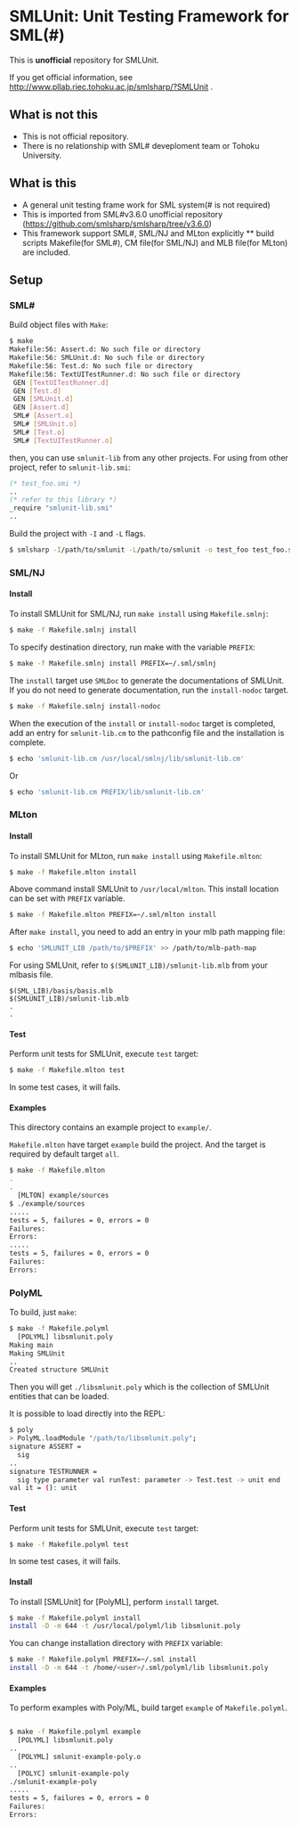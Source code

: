SMLUnit:  Unit Testing Framework for SML(#)
============================================================

This is **unofficial** repository for SMLUnit.

If you get official information, see http://www.pllab.riec.tohoku.ac.jp/smlsharp/?SMLUnit .

What is **not** this
------------------------------

 * This is not official repository.
 * There is no relationship with SML# deveploment team or Tohoku University.

What is this
------------------------------

 * A general unit testing frame work for SML system(# is not required)
 * This is imported from SML#v3.6.0 unofficial repository (https://github.com/smlsharp/smlsharp/tree/v3.6.0)
 * This framework support SML#, SML/NJ and MLton explicitly
 ** build scripts Makefile(for SML#), CM file(for SML/NJ) and MLB file(for MLton) are included.

Setup
------------------------------

### SML&#x23;

Build object files with `Make`:

```sh
$ make
Makefile:56: Assert.d: No such file or directory
Makefile:56: SMLUnit.d: No such file or directory
Makefile:56: Test.d: No such file or directory
Makefile:56: TextUITestRunner.d: No such file or directory
 GEN [TextUITestRunner.d]
 GEN [Test.d]
 GEN [SMLUnit.d]
 GEN [Assert.d]
 SML# [Assert.o]
 SML# [SMLUnit.o]
 SML# [Test.o]
 SML# [TextUITestRunner.o]
```

then, you can use `smlunit-lib` from any other projects.
For using from other project, refer to `smlunit-lib.smi`:

```sml
(* test_foo.smi *)
..
(* refer to this library *)
_require "smlunit-lib.smi"
..
```

Build the project with `-I` and `-L` flags.

```sh
$ smlsharp -I/path/to/smlunit -L/path/to/smlunit -o test_foo test_foo.smi
```

### SML/NJ

#### Install

To install SMLUnit for SML/NJ, run `make install` using `Makefile.smlnj`:

```sh
$ make -f Makefile.smlnj install
```

To specify destination directory, run make with the variable `PREFIX`:

```sh
$ make -f Makefile.smlnj install PREFIX=~/.sml/smlnj
```

The `install` target use `SMLDoc` to generate the documentations of SMLUnit.
If you do not need to generate documentation, run the `install-nodoc` target.

```sh
$ make -f Makefile.smlnj install-nodoc
```

When the execution of the `install` or `install-nodoc` target is completed, add an entry for `smlunit-lib.cm` to the pathconfig file and the installation is complete.

```sh
$ echo 'smlunit-lib.cm /usr/local/smlnj/lib/smlunit-lib.cm'
```

Or

```sh
$ echo 'smlunit-lib.cm PREFIX/lib/smlunit-lib.cm'
```


### MLton

#### Install

To install SMLUnit for MLton, run `make install` using `Makefile.mlton`:

```sh
$ make -f Makefile.mlton install
```

Above command install SMLUnit to `/usr/local/mlton`.
This install location can be set with `PREFIX` variable.

```sh
$ make -f Makefile.mlton PREFIX=~/.sml/mlton install
```

After `make install`, you need to add an entry in your mlb path mapping file:

```sh
$ echo 'SMLUNIT_LIB /path/to/$PREFIX' >> /path/to/mlb-path-map
```


For using SMLUnit, refer to `$(SMLUNIT_LIB)/smlunit-lib.mlb` from your mlbasis file.

```
$(SML_LIB)/basis/basis.mlb
$(SMLUNIT_LIB)/smlunit-lib.mlb
.
.
```

#### Test

Perform unit tests for SMLUnit, execute `test` target:

```sh
$ make -f Makefile.mlton test
```

In some test cases, it will fails.


#### Examples

This directory contains an example project to `example/`.

`Makefile.mlton` have target `example` build the project.
And the target is required by default target `all`.


```sh
$ make -f Makefile.mlton
.
.
  [MLTON] example/sources
$ ./example/sources
.....
tests = 5, failures = 0, errors = 0
Failures:
Errors:
.....
tests = 5, failures = 0, errors = 0
Failures:
Errors:
```


### PolyML

To build, just `make`:

```sh
$ make -f Makefile.polyml
  [POLYML] libsmlunit.poly
Making main
Making SMLUnit
..
Created structure SMLUnit
```

Then you will get `./libsmlunit.poly` which is the collection of SMLUnit entities that can be loaded.

It is possible to load directly into the REPL:

```sh
$ poly
> PolyML.loadModule "/path/to/libsmlunit.poly";
signature ASSERT =
  sig
..
signature TESTRUNNER =
  sig type parameter val runTest: parameter -> Test.test -> unit end
val it = (): unit
```

#### Test

Perform unit tests for SMLUnit, execute `test` target:

```sh
$ make -f Makefile.polyml test
```

In some test cases, it will fails.


#### Install

To install [SMLUnit] for [PolyML], perform `install` target.

```sh
$ make -f Makefile.polyml install
install -D -m 644 -t /usr/local/polyml/lib libsmlunit.poly
```

You can change installation directory with `PREFIX` variable:

```sh
$ make -f Makefile.polyml PREFIX=~/.sml install
install -D -m 644 -t /home/<user>/.sml/polyml/lib libsmlunit.poly
```

#### Examples

To perform examples with Poly/ML, build target `example` of `Makefile.polyml`.


```sh

$ make -f Makefile.polyml example
  [POLYML] libsmlunit.poly
..
  [POLYML] smlunit-example-poly.o
..
  [POLYC] smlunit-example-poly
./smlunit-example-poly
.....
tests = 5, failures = 0, errors = 0
Failures:
Errors:
```

